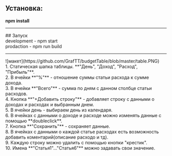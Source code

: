 ## Установка:<br>
**npm install**<br>
<hr>
## Запуск <br>
development - npm start<br>
prodaction - npm run build<br>
<hr>
![макет](https://github.com/GrafTT/budgetTable/blob/master/table.PNG)<br>
1. Статическая шапка таблицы. **"День", "Доход", "Расход", "Прибыль"**.<br>
2. В ячейки **"%"** - отношение суммы статьи расхода к сумме дохода. <br>
3. В ячейки **"Всего"** - сумма по дням с данном столбце статьи расходов.<br>
4. Кнопка **"+Добавить строку"** - добавляет строку с данными о доходах и расходах и выбранным днем.<br>
5. В ячейки день - выбираем день из календаря.<br>
6. В ячейках с данными о доходе и расходе можно изменять данные с помощью **doubleclick**.<br>
7. Кнопка **"Сохранить"** - сохраняет данные.<br>
8. В ячейках с данными о каждой статье расходах есть возможность добавить коментарий(описание расходо и тд).<br>
9. Каждую строку можно удалить с помощью кнопки "крестик".<br>
10. Имена **"Статья1"..."Статья6"** можно задавать свои значение.<br>
